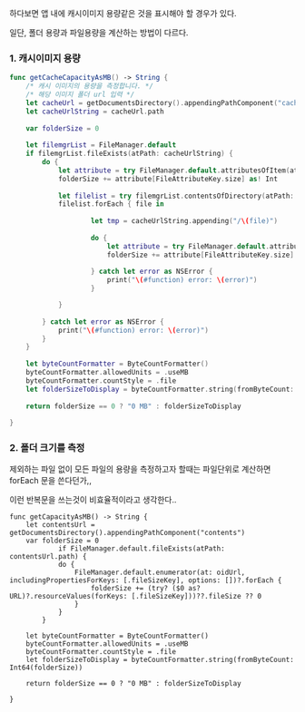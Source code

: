 하다보면 앱 내에 캐시이미지 용량같은 것을 표시해야 할 경우가 있다.

일단, 폴더 용량과 파일용량을 계산하는 방법이 다르다.



### 1. 캐시이미지 용량

```swift
func getCacheCapacityAsMB() -> String {
	/* 캐시 이미지의 용량을 측정합니다. */
	/* 해당 이미지 폴더 url 입력 */
	let cacheUrl = getDocumentsDirectory().appendingPathComponent("cache")
	let cacheUrlString = cacheUrl.path
	
	var folderSize = 0
	
	let filemgrList = FileManager.default
	if filemgrList.fileExists(atPath: cacheUrlString) {
		do {
			let attribute = try FileManager.default.attributesOfItem(atPath: cacheUrlString)
			folderSize += attribute[FileAttributeKey.size] as! Int
		
			let filelist = try filemgrList.contentsOfDirectory(atPath: cacheUrlString)
			filelist.forEach { file in
				
					let tmp = cacheUrlString.appending("/\(file)")
					
					do {
						let attribute = try FileManager.default.attributesOfItem(atPath: tmp)
						folderSize += attribute[FileAttributeKey.size] as! Int
						
					} catch let error as NSError {
						print("\(#function) error: \(error)")
					}

			}
			
		} catch let error as NSError {
			print("\(#function) error: \(error)")
		}
	}
	
	let byteCountFormatter = ByteCountFormatter()
	byteCountFormatter.allowedUnits = .useMB
	byteCountFormatter.countStyle = .file
	let folderSizeToDisplay = byteCountFormatter.string(fromByteCount: Int64(folderSize))
	
	return folderSize == 0 ? "0 MB" : folderSizeToDisplay
	
}
```


### 2. 폴더 크기를 측정

제외하는 파일 없이 모든 파일의 용량을 측정하고자 할때는 파일단위로 계산하면 forEach 문을 쓴다던가,,

 이런 반복문을 쓰는것이 비효율적이라고 생각한다..


    func getCapacityAsMB() -> String {
    	let contentsUrl = getDocumentsDirectory().appendingPathComponent("contents")
    	var folderSize = 0
                if FileManager.default.fileExists(atPath: contentsUrl.path) {
    			do {
    				FileManager.default.enumerator(at: oidUrl, includingPropertiesForKeys: [.fileSizeKey], options: [])?.forEach {
    					folderSize += (try? ($0 as? URL)?.resourceValues(forKeys: [.fileSizeKey]))??.fileSize ?? 0
    				}
    			}
            }
    	
    	let byteCountFormatter = ByteCountFormatter()
    	byteCountFormatter.allowedUnits = .useMB
    	byteCountFormatter.countStyle = .file
    	let folderSizeToDisplay = byteCountFormatter.string(fromByteCount: Int64(folderSize))
    	
    	return folderSize == 0 ? "0 MB" : folderSizeToDisplay
    
    }
